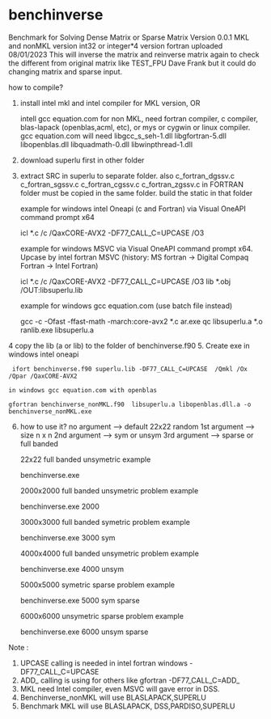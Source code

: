 # benchinverse
Benchmark for Solving Dense Matrix or Sparse Matrix
Version 0.0.1 MKL and nonMKL version int32 or integer*4 version fortran
uploaded 08/01/2023
This will inverse the matrix and reinverse matrix again to check the different from original matrix like TEST_FPU Dave Frank but it could do changing matrix and sparse input.

how to compile?
1. install intel mkl and intel compiler for MKL version, OR

   intell gcc equation.com for non MKL, need fortran compiler, c compiler, blas-lapack (openblas,acml, etc), or mys or cygwin or linux compiler.
   gcc equation.com will need libgcc_s_seh-1.dll libgfortran-5.dll libopenblas.dll libquadmath-0.dll libwinpthread-1.dll
   
2. download superlu first in  other  folder
3. extract SRC in superlu to separate folder.  also c_fortran_dgssv.c  c_fortran_sgssv.c  c_fortran_cgssv.c  c_fortran_zgssv.c 
   in FORTRAN folder must be copied in the same folder. 
   build the static in that folder
    
    example for windows intel Oneapi (c and Fortran) via Visual OneAPI command prompt x64
    
    icl *.c /c  /QaxCORE-AVX2 -DF77_CALL_C=UPCASE /O3

    example for windows MSVC via Visual OneAPI command prompt x64. Upcase by intel fortran MSVC (history: MS fortran -> Digital Compaq Fortran -> Intel Fortran) 
    
    icl *.c /c  /QaxCORE-AVX2 -DF77_CALL_C=UPCASE /O3
    lib *.obj /OUT:libsuperlu.lib 
    
    example for windows gcc equation.com (use batch file instead)
    
    gcc -c -Ofast -ffast-math -march:core-avx2 *.c
    ar.exe qc libsuperlu.a  *.o
    ranlib.exe libsuperlu.a
    
4   copy the lib (a or lib) to the folder of benchinverse.f90 
5.  Create exe
     in windows intel oneapi
     
     ifort benchinverse.f90 superlu.lib -DF77_CALL_C=UPCASE  /Qmkl /Ox /Qpar /QaxCORE-AVX2  

    in windows gcc equation.com with openblas
   
    gfortran benchinverse_nonMKL.f90  libsuperlu.a libopenblas.dll.a -o benchinverse_nonMKL.exe

6. how to use it?
    no argument --> default 22x22 random 
    1st argument --> size n x n
    2nd argument  -->  sym or unsym
    3rd argument  -->  sparse or full banded
    
    22x22 full banded unsymetric example 
    
    benchinverse.exe       
    
    2000x2000 full banded unsymetric problem example
    
    benchinverse.exe 2000 
    
    3000x3000 full banded symetric problem example
  
    benchinverse.exe 3000  sym 
    
    4000x4000 full banded unsymetric problem example
    
    benchinverse.exe 4000  unsym 
    
    5000x5000 symetric sparse problem example
    
    benchinverse.exe 5000  sym  sparse  
    
    6000x6000 unsymetric sparse problem example
    
    benchinverse.exe 6000  unsym  sparse 

Note : 
1. UPCASE calling is needed in intel fortran windows -DF77_CALL_C=UPCASE
 2. ADD_ calling is using for others like gfortran -DF77_CALL_C=ADD_
 3. MKL need Intel compiler, even MSVC will gave error in DSS.
 4. Benchinverse_nonMKL will use BLASLAPACK,SUPERLU
 5. Benchmark MKL will use BLASLAPACK, DSS,PARDISO,SUPERLU

